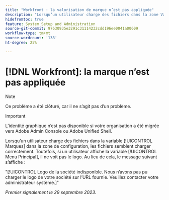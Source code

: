 ```yaml
---
title: "Workfront : la valorisation de marque n’est pas appliquée"
description: "Lorsqu’un utilisateur charge des fichiers dans la zone Valorisation de marque de la configuration, les fichiers semblent être chargés correctement. Cependant, si un utilisateur affiche le menu principal, il ne voit pas le logo. Au lieu de cela, ils voient un message d’erreur."
hidefromtoc: true
feature: System Setup and Administration
source-git-commit: 97630935e3291c31114232cdd196ee0041a00609
workflow-type: tm+mt
source-wordcount: '138'
ht-degree: 25%

---
```



# [!DNL Workfront]: la marque n’est pas appliquée

>[!NOTE]
>
>Ce problème a été clôturé, car il ne s’agit pas d’un problème.

>[!IMPORTANT]
>
>L’identité graphique n’est pas disponible si votre organisation a été migrée vers Adobe Admin Console ou Adobe Unified Shell.

Lorsqu’un utilisateur charge des fichiers dans la variable [!UICONTROL Marques] dans la zone de configuration, les fichiers semblent charger correctement. Toutefois, si un utilisateur affiche la variable [!UICONTROL Menu Principal], il ne voit pas le logo. Au lieu de cela, le message suivant s’affiche :

&quot;[!UICONTROL Logo de la société indisponible. Nous n’avons pas pu charger le logo de votre société sur l’URL fournie. Veuillez contacter votre administrateur système.]&quot;

_Premier signalement le 29 septembre 2023._
